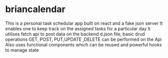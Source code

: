 # briancalendar
This is a personal task schedular app built on react and a fake json server
It enables one to keep track on the assigned tasks for a particular day 
It utilises fetch api to post data on the backend d.json file, basic drud operations GET, POST, PUT,UPDATE ,DELETE can be performed on the Api
Also uses functional components which can be reused and powerful hooks to manage state
